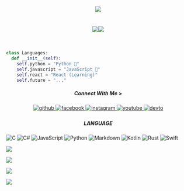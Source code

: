 <h1 align="center">
    <img src="https://readme-typing-svg.herokuapp.com/?font=Righteous&size=35&center=true&vCenter=true&width=500&height=70&duration=4000&lines=Hi+There!+👋;+I'm+U7P4L+XD!;" />
</h1>

<!-- Badges -->
<p>
<h1 align="center"><img src="https://img.shields.io/github/followers/U7P4L-XD?style=social&label=follow"><img src="https://img.shields.io/github/stars/U7P4L-XD?style=social"></a></h1></br>

```python
class Languages:
  def __init__(self):
    self.python = "Python 🐍"
    self.javascript = "JavaScript 🔩"
    self.react = "React (Learning)"
    self.future = "..."
```

<h5 align="center"><b>Connect With Me > </b></h5>

<div align="center">
<a href="https://github.com/U7P4L-IN" target="_blank">
<img src=https://img.shields.io/badge/github-%2324292e.svg?&style=for-the-badge&logo=github&logoColor=white alt=github style="margin-bottom: 5px;" />
</a>
<a href="https://www.facebook.com/U7P4L.XR" target="_blank">
<img src=https://img.shields.io/badge/facebook-%232E87FB.svg?&style=for-the-badge&logo=facebook&logoColor=white alt=facebook style="margin-bottom: 5px;" />
</a>
<a href="https://instagram.com/th3____stranger" target="_blank">
<img src=https://img.shields.io/badge/instagram-%23000000.svg?&style=for-the-badge&logo=instagram&logoColor=white alt=instagram style="margin-bottom: 5px;" />
</a>
<a href="https://www.youtube.com/user/U7P4L-IN" target="_blank">
<img src=https://img.shields.io/badge/youtube-%23EE4831.svg?&style=for-the-badge&logo=youtube&logoColor=white alt=youtube style="margin-bottom: 5px;" />
</a>
<a href="https://dev.to/UtpalCoding" target="_blank">
<img src=https://img.shields.io/badge/dev.to-%2308090A.svg?&style=for-the-badge&logo=dev.to&logoColor=white alt=devto style="margin-bottom: 5px;" />
</a>  
</div>  

<h5 align="center"><b>LANGUAGE</b></h5>

![C](https://img.shields.io/badge/c-%2300599C.svg?style=for-the-badge&logo=c&logoColor=white) ![C#](https://img.shields.io/badge/c%23-%23239120.svg?style=for-the-badge&logo=csharp&logoColor=white) ![JavaScript](https://img.shields.io/badge/javascript-%23323330.svg?style=for-the-badge&logo=javascript&logoColor=%23F7DF1E) ![Python](https://img.shields.io/badge/python-3670A0?style=for-the-badge&logo=python&logoColor=ffdd54) ![Markdown](https://img.shields.io/badge/markdown-%23000000.svg?style=for-the-badge&logo=markdown&logoColor=white) ![Kotlin](https://img.shields.io/badge/kotlin-%237F52FF.svg?style=for-the-badge&logo=kotlin&logoColor=white) ![Rust](https://img.shields.io/badge/rust-%23000000.svg?style=for-the-badge&logo=rust&logoColor=white) ![Swift](https://img.shields.io/badge/swift-F54A2A?style=for-the-badge&logo=swift&logoColor=white)


![](http://github-profile-summary-cards.vercel.app/api/cards/profile-details?username=U7P4L-XD&theme=dark)

![](http://github-profile-summary-cards.vercel.app/api/cards/repos-per-language?username=U7P4L-XD&theme=dark)

![](http://github-profile-summary-cards.vercel.app/api/cards/stats?username=U7P4L-XD&theme=dark)

![](http://github-profile-summary-cards.vercel.app/api/cards/productive-time?username=U7P4L-XD&theme=dark&utcOffset)
